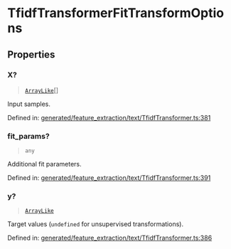 # TfidfTransformerFitTransformOptions

## Properties

### X?

> [`ArrayLike`](../types/ArrayLike.md)[]

Input samples.

Defined in:  [generated/feature\_extraction/text/TfidfTransformer.ts:381](https://github.com/transitive-bullshit/scikit-learn-ts/blob/122b3c0/packages/sklearn/src/generated/feature_extraction/text/TfidfTransformer.ts#L381)

### fit\_params?

> `any`

Additional fit parameters.

Defined in:  [generated/feature\_extraction/text/TfidfTransformer.ts:391](https://github.com/transitive-bullshit/scikit-learn-ts/blob/122b3c0/packages/sklearn/src/generated/feature_extraction/text/TfidfTransformer.ts#L391)

### y?

> [`ArrayLike`](../types/ArrayLike.md)

Target values (`undefined` for unsupervised transformations).

Defined in:  [generated/feature\_extraction/text/TfidfTransformer.ts:386](https://github.com/transitive-bullshit/scikit-learn-ts/blob/122b3c0/packages/sklearn/src/generated/feature_extraction/text/TfidfTransformer.ts#L386)

